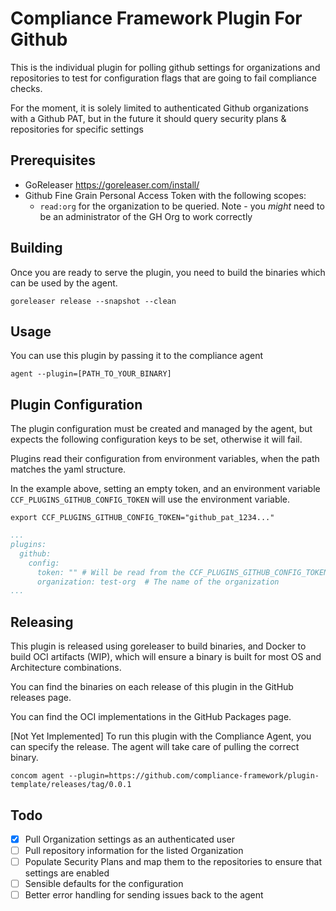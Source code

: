 # Compliance Framework Plugin For Github

This is the individual plugin for polling github settings for organizations and repositories to test for configuration flags that are going to fail compliance checks. 

For the moment, it is solely limited to authenticated Github organizations with a Github PAT, but in the future it should query security plans & repositories for specific settings 

## Prerequisites

* GoReleaser https://goreleaser.com/install/
* Github Fine Grain Personal Access Token with the following scopes:
    * `read:org` for the organization to be queried. Note - you *might* need to be an administrator of the GH Org to work correctly


## Building

Once you are ready to serve the plugin, you need to build the binaries which can be used by the agent.

```shell
goreleaser release --snapshot --clean
```

## Usage

You can use this plugin by passing it to the compliance agent

```shell
agent --plugin=[PATH_TO_YOUR_BINARY]
```

## Plugin Configuration

The plugin configuration must be created and managed by the agent, but expects the following configuration keys to be set, otherwise it will fail.

Plugins read their configuration from environment variables, when the path matches the yaml structure.

In the example above, setting an empty token, and an environment variable `CCF_PLUGINS_GITHUB_CONFIG_TOKEN` will use the environment variable.

```shell
export CCF_PLUGINS_GITHUB_CONFIG_TOKEN="github_pat_1234..."
```

```yaml
...
plugins:
  github:
    config:
      token: "" # Will be read from the CCF_PLUGINS_GITHUB_CONFIG_TOKEN environment variable
      organization: test-org  # The name of the organization
...
```

## Releasing

This plugin is released using goreleaser to build binaries, and Docker to build OCI artifacts (WIP), which will ensure a binary is built for most OS and Architecture combinations.

You can find the binaries on each release of this plugin in the GitHub releases page.

You can find the OCI implementations in the GitHub Packages page.

[Not Yet Implemented] To run this plugin with the Compliance Agent, you can specify the release. The agent will take care of pulling the correct binary.

```shell
concom agent --plugin=https://github.com/compliance-framework/plugin-template/releases/tag/0.0.1
```

## Todo

- [X] Pull Organization settings as an authenticated user 
- [ ] Pull repository information for the listed Organization
- [ ] Populate Security Plans and map them to the repositories to ensure that settings are enabled
- [ ] Sensible defaults for the configuration
- [ ] Better error handling for sending issues back to the agent